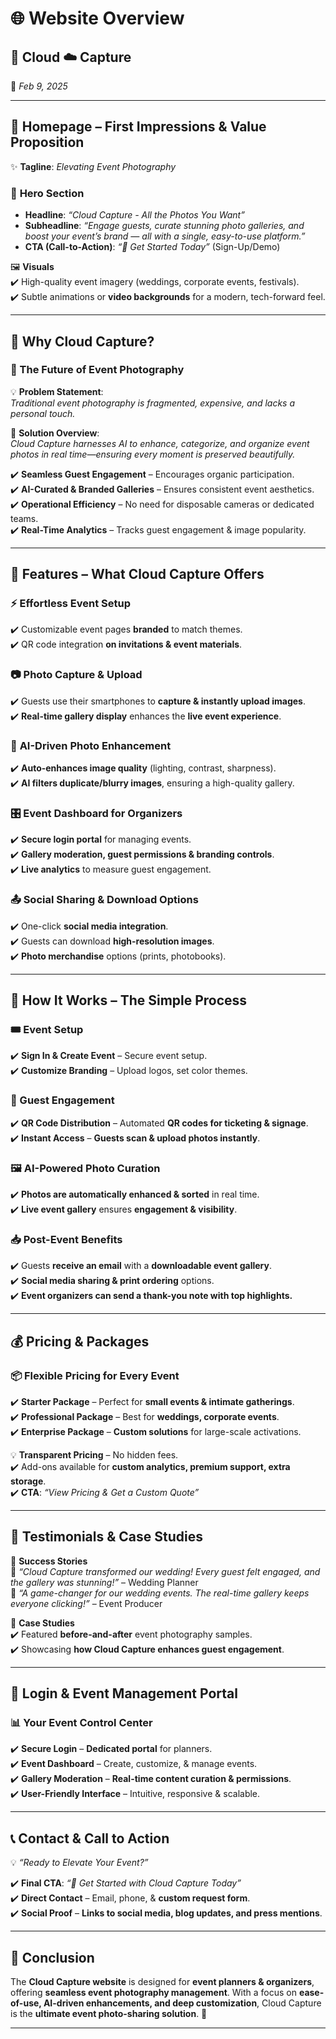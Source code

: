# 🌐 **Website Overview**  

## 📡 Cloud ☁️ Capture  
📅 *Feb 9, 2025*  

---

## 🎯 **Homepage – First Impressions & Value Proposition**  

✨ **Tagline**: *Elevating Event Photography*  

### 🎥 **Hero Section**  
- **Headline**: *“Cloud Capture - All the Photos You Want”*  
- **Subheadline**: *“Engage guests, curate stunning photo galleries, and boost your event’s brand — all with a single, easy-to-use platform.”*  
- **CTA (Call-to-Action)**: *“🚀 Get Started Today”* (Sign-Up/Demo)  

🖼️ **Visuals**  
✔️ High-quality event imagery (weddings, corporate events, festivals).  
✔️ Subtle animations or **video backgrounds** for a modern, tech-forward feel.  

---

## 🤔 **Why Cloud Capture?**  

### **🎯 The Future of Event Photography**  
💡 **Problem Statement**:  
*Traditional event photography is fragmented, expensive, and lacks a personal touch.*  

🚀 **Solution Overview**:  
*Cloud Capture harnesses AI to enhance, categorize, and organize event photos in real time—ensuring every moment is preserved beautifully.*  

✔️ **Seamless Guest Engagement** – Encourages organic participation.  
✔️ **AI-Curated & Branded Galleries** – Ensures consistent event aesthetics.  
✔️ **Operational Efficiency** – No need for disposable cameras or dedicated teams.  
✔️ **Real-Time Analytics** – Tracks guest engagement & image popularity.  

---

## 🚀 **Features – What Cloud Capture Offers**  

### ⚡ **Effortless Event Setup**  
✔️ Customizable event pages **branded** to match themes.  
✔️ QR code integration **on invitations & event materials**.  

### 📷 **Photo Capture & Upload**  
✔️ Guests use their smartphones to **capture & instantly upload images**.  
✔️ **Real-time gallery display** enhances the **live event experience**.  

### 🤖 **AI-Driven Photo Enhancement**  
✔️ **Auto-enhances image quality** (lighting, contrast, sharpness).  
✔️ **AI filters duplicate/blurry images**, ensuring a high-quality gallery.  

### 🎛️ **Event Dashboard for Organizers**  
✔️ **Secure login portal** for managing events.  
✔️ **Gallery moderation, guest permissions & branding controls**.  
✔️ **Live analytics** to measure guest engagement.  

### 📤 **Social Sharing & Download Options**  
✔️ One-click **social media integration**.  
✔️ Guests can download **high-resolution images**.  
✔️ **Photo merchandise** options (prints, photobooks).  

---

## 🔄 **How It Works – The Simple Process**  

### **🎟️ Event Setup**  
✔️ **Sign In & Create Event** – Secure event setup.  
✔️ **Customize Branding** – Upload logos, set color themes.  

### **📲 Guest Engagement**  
✔️ **QR Code Distribution** – Automated **QR codes for ticketing & signage**.  
✔️ **Instant Access** – **Guests scan & upload photos instantly**.  

### **🖼️ AI-Powered Photo Curation**  
✔️ **Photos are automatically enhanced & sorted** in real time.  
✔️ **Live event gallery** ensures **engagement & visibility**.  

### **📥 Post-Event Benefits**  
✔️ Guests **receive an email** with a **downloadable event gallery**.  
✔️ **Social media sharing & print ordering** options.  
✔️ **Event organizers can send a thank-you note with top highlights.**  

---

## 💰 **Pricing & Packages**  

### **📦 Flexible Pricing for Every Event**  
✔️ **Starter Package** – Perfect for **small events & intimate gatherings**.  
✔️ **Professional Package** – Best for **weddings, corporate events**.  
✔️ **Enterprise Package** – **Custom solutions** for large-scale activations.  

💡 **Transparent Pricing** – No hidden fees.  
✔️ Add-ons available for **custom analytics, premium support, extra storage**.  
✔️ **CTA**: *“View Pricing & Get a Custom Quote”*  

---

## 🎤 **Testimonials & Case Studies**  

📢 **Success Stories**  
💍 *“Cloud Capture transformed our wedding! Every guest felt engaged, and the gallery was stunning!”* – Wedding Planner  
🏢 *“A game-changer for our wedding events. The real-time gallery keeps everyone clicking!”* – Event Producer  

📖 **Case Studies**  
✔️ Featured **before-and-after** event photography samples.  
✔️ Showcasing **how Cloud Capture enhances guest engagement**.  

---

## 🔐 **Login & Event Management Portal**  

### **📊 Your Event Control Center**  
✔️ **Secure Login** – **Dedicated portal** for planners.  
✔️ **Event Dashboard** – Create, customize, & manage events.  
✔️ **Gallery Moderation** – **Real-time content curation & permissions**.  
✔️ **User-Friendly Interface** – Intuitive, responsive & scalable.  

---

## 📞 **Contact & Call to Action**  

💡 *“Ready to Elevate Your Event?”*  

✔️ **Final CTA**: *“🚀 Get Started with Cloud Capture Today”*  
✔️ **Direct Contact** – Email, phone, & **custom request form**.  
✔️ **Social Proof** – **Links to social media, blog updates, and press mentions**.  

---

## 🎯 **Conclusion**  
The **Cloud Capture website** is designed for **event planners & organizers**, offering **seamless event photography management**. With a focus on **ease-of-use, AI-driven enhancements, and deep customization**, Cloud Capture is the **ultimate event photo-sharing solution**. 🚀  

---
